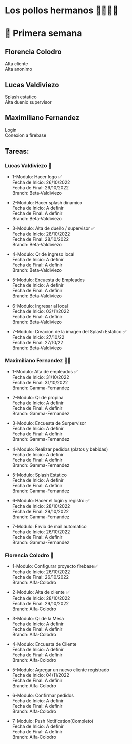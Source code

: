 # Los pollos hermanos 🐔🐔🍗🍗

# 📌 Primera semana  
## Florencia Colodro  
Alta cliente  
Alta anonimo  

## Lucas Valdiviezo  
Splash estatico  
Alta duenio supervisor  

## Maximiliano Fernandez    
Login  
Conexion a firebase  

## Tareas:
### Lucas Valdiviezo 🧑
+ 1-Modulo: Hacer logo ✅    
Fecha de Inicio: 26/10/2022  
Fecha de Final: 26/10/2022  
Branch: Beta-Valdiviezo  

+ 2-Modulo: Hacer splash dinamico  
Fecha de Inicio: A definir  
Fecha de Final: A definir  
Branch: Beta-Valdiviezo 

+ 3-Modulo: Alta de dueño / supervisor  ✅  
Fecha de Inicio: 28/10/2022    
Fecha de Final: 28/10/2022   
Branch: Beta-Valdiviezo

+ 4-Modulo: Qr de ingreso local  
Fecha de Inicio: A definir  
Fecha de Final: A definir  
Branch: Beta-Valdiviezo 

+ 5-Modulo: Encuesta de Empleados  
Fecha de Inicio: A definir  
Fecha de Final: A definir  
Branch: Beta-Valdiviezo 

+ 6-Modulo: Ingresar al local    
Fecha de Inicio: 03/11/2022  
Fecha de Final: A definir  
Branch: Beta-Valdiviezo 

+ 7-Modulo: Creacion de la imagen del Splash Estatico ✅   
Fecha de Inicio: 27/10/22  
Fecha de Final: 27/10/22  
Branch: Beta-Valdiviezo 

### Maximiliano Fernandez 👨‍🦱

+ 1-Modulo: Alta de empleados ✅    
Fecha de Inicio: 31/10/2022  
Fecha de Final: 31/10/2022  
Branch: Gamma-Fernandez  
 
+ 2-Modulo: Qr de propina  
Fecha de Inicio: A definir  
Fecha de Final: A definir  
Branch: Gamma-Fernandez  

+ 3-Modulo: Encuesta de Surpervisor    
Fecha de Inicio: A definir  
Fecha de Final: A definir  
Branch: Gamma-Fernandez 

+ 4-Modulo: Realizar pedidos (platos y bebidas)  
Fecha de Inicio: A definir  
Fecha de Final: A definir  
Branch: Gamma-Fernandez  

+ 5-Modulo: Splash Estatico   
Fecha de Inicio: A definir  
Fecha de Final: A definir  
Branch: Gamma-Fernandez 

+ 6-Modulo: Hacer el login y registro ✅  
Fecha de Inicio: 28/10/2022  
Fecha de Final: 29/10/2022  
Branch: Gamma-Fernandez 

+ 7-Modulo: Envio de mail automatico      
Fecha de Inicio: 26/10/2022  
Fecha de Final: A definir  
Branch: Gamma-Fernandez 
 

### Florencia Colodro 👩

+ 1-Modulo: Configurar proyecto firebase✅     
Fecha de Inicio: 26/10/2022  
Fecha de Final: 26/10/2022  
Branch: Alfa-Colodro  


+ 2-Modulo: Alta de cliente ✅    
Fecha de Inicio: 28/10/2022  
Fecha de Final: 29/10/2022  
Branch: Alfa-Colodro  

+ 3-Modulo: Qr de la Mesa  
Fecha de Inicio: A definir  
Fecha de Final: A definir  
Branch: Alfa-Colodro  

+ 4-Modulo: Encuesta de Cliente  
Fecha de Inicio: A definir  
Fecha de Final: A definir  
Branch: Alfa-Colodro   

+ 5-Modulo: Agregar un nuevo cliente registrado   
Fecha de Inicio: 04/11/2022  
Fecha de Final: A definir  
Branch: Alfa-Colodro

+ 6-Modulo: Confirmar pedidos  
Fecha de Inicio: A definir  
Fecha de Final: A definir  
Branch: Alfa-Colodro

+ 7-Modulo: Push Notification(Completo)  
Fecha de Inicio: A definir  
Fecha de Final: A definir  
Branch: Alfa-Colodro  


